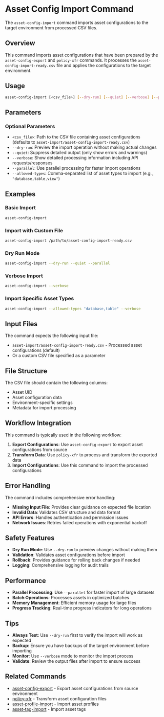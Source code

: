 # Asset Config Import Command

The `asset-config-import` command imports asset configurations to the target environment from processed CSV files.

## Overview

This command imports asset configurations that have been prepared by the `asset-config-export` and `policy-xfr` commands. It processes the `asset-config-import-ready.csv` file and applies the configurations to the target environment.

## Usage

```bash
asset-config-import [<csv_file>] [--dry-run] [--quiet] [--verbose] [--parallel] [--allowed-types <types>]
```

## Parameters

### Optional Parameters

- `<csv_file>`: Path to the CSV file containing asset configurations (defaults to `asset-import/asset-config-import-ready.csv`)
- `--dry-run`: Preview the import operation without making actual changes
- `--quiet`: Suppress detailed output (only show errors and warnings)
- `--verbose`: Show detailed processing information including API requests/responses
- `--parallel`: Use parallel processing for faster import operations
- `--allowed-types`: Comma-separated list of asset types to import (e.g., `"database,table,view"`)

## Examples

### Basic Import

```bash
asset-config-import
```

### Import with Custom File

```bash
asset-config-import /path/to/asset-config-import-ready.csv
```

### Dry Run Mode

```bash
asset-config-import --dry-run --quiet --parallel
```

### Verbose Import

```bash
asset-config-import --verbose
```

### Import Specific Asset Types

```bash
asset-config-import --allowed-types "database,table" --verbose
```

## Input Files

The command expects the following input file:

- `asset-import/asset-config-import-ready.csv` - Processed asset configurations (default)
- Or a custom CSV file specified as a parameter

## File Structure

The CSV file should contain the following columns:
- Asset UID
- Asset configuration data
- Environment-specific settings
- Metadata for import processing

## Workflow Integration

This command is typically used in the following workflow:

1. **Export Configurations**: Use `asset-config-export` to export asset configurations from source
2. **Transform Data**: Use `policy-xfr` to process and transform the exported data
3. **Import Configurations**: Use this command to import the processed configurations

## Error Handling

The command includes comprehensive error handling:

- **Missing Input File**: Provides clear guidance on expected file location
- **Invalid Data**: Validates CSV structure and data format
- **API Errors**: Handles authentication and permission issues
- **Network Issues**: Retries failed operations with exponential backoff

## Safety Features

- **Dry Run Mode**: Use `--dry-run` to preview changes without making them
- **Validation**: Validates asset configurations before import
- **Rollback**: Provides guidance for rolling back changes if needed
- **Logging**: Comprehensive logging for audit trails

## Performance

- **Parallel Processing**: Use `--parallel` for faster import of large datasets
- **Batch Operations**: Processes assets in optimized batches
- **Memory Management**: Efficient memory usage for large files
- **Progress Tracking**: Real-time progress indicators for long operations

## Tips

- **Always Test**: Use `--dry-run` first to verify the import will work as expected
- **Backup**: Ensure you have backups of the target environment before importing
- **Monitor**: Use `--verbose` mode to monitor the import process
- **Validate**: Review the output files after import to ensure success

## Related Commands

- [asset-config-export](asset-config-export.md) - Export asset configurations from source environment
- [policy-xfr](policy-xfr.md) - Transform asset configuration files
- [asset-profile-import](asset-profile-import.md) - Import asset profiles
- [asset-tag-import](asset-tag-import.md) - Import asset tags 